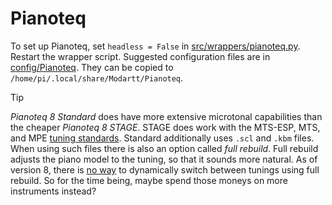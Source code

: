 # Pianoteq

To set up Pianoteq, set `headless = False` in [src/wrappers/pianoteq.py](../src/wrappers/pianoteq.py).
Restart the wrapper script.
Suggested configuration files are in [config/Pianoteq](../config/Pianoteq/).
They can be copied to `/home/pi/.local/share/Modartt/Pianoteq`.

> [!tip]
> *Pianoteq 8 Standard* does have more extensive microtonal capabilities than the cheaper *Pianoteq 8 STAGE*. STAGE does work with the MTS-ESP, MTS, and MPE [tuning standards](tuning_standards.md). Standard additionally uses `.scl` and `.kbm` files. When using such files there is also an option called *full rebuild*. Full rebuild adjusts the piano model to the tuning, so that it sounds more natural. As of version 8, there is [no way](https://forum.modartt.com/viewtopic.php?id=11982) to dynamically switch between tunings using full rebuild. So for the time being, maybe spend those moneys on more instruments instead?